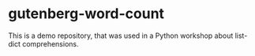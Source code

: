# gutenberg-word-count
This is a demo repository, that was used in a Python workshop about list-dict comprehensions.
